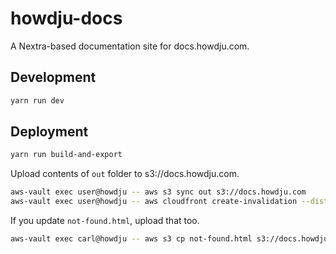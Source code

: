 # howdju-docs

A Nextra-based documentation site for docs.howdju.com.

## Development

```sh
yarn run dev
```

## Deployment

```sh
yarn run build-and-export
```

Upload contents of `out` folder to s3://docs.howdju.com.

```sh
aws-vault exec user@howdju -- aws s3 sync out s3://docs.howdju.com
aws-vault exec user@howdju -- aws cloudfront create-invalidation --distribution-id ECBMF327IDKRF --paths '/*'
```

If you update `not-found.html`, upload that too.

```sh
aws-vault exec carl@howdju -- aws s3 cp not-found.html s3://docs.howdju.com
```

